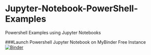 # Jupyter-Notebook-PowerShell-Examples
Powershell Examples using Jupyter Notebooks

###Launch Powershell Jupyter Notebook on MyBinder Free Instance
[![Binder](https://mybinder.org/badge_logo.svg)](https://mybinder.org/v2/gh/jingsta/Jupyter-Notebook-PowerShell-Examples/master)
